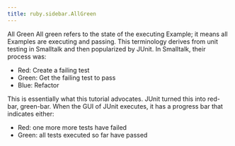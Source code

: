 ```yaml
---
title: ruby.sidebar.AllGreen
---
```

<span class="sidebar_title"> All Green</span>
All green refers to the state of the executing Example; it means all Examples are executing and passing. This terminology derives from unit testing in Smalltalk and then popularized by JUnit. In Smalltalk, their process was:
* Red: Create a failing test
* Green: Get the failing test to pass
* Blue: Refactor

This is essentially what this tutorial advocates. JUnit turned this into red-bar, green-bar. When the GUI of JUnit executes, it has a progress bar that indicates either:
* Red: one more more tests have failed
* Green: all tests executed so far have passed
 
